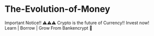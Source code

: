 # The-Evolution-of-Money
Important Notice!! ⚠️⚠️⚠️ Crypto is the future of Currency!!  Invest now!  Learn | Borrow | Grow From Bankencrypt 🏦
